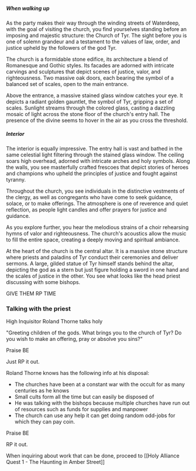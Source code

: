 ##### When walking up

As the party makes their way through the winding streets of Waterdeep, with the goal of visiting the church, you find yourselves standing before an imposing and majestic structure: the Church of Tyr. The sight before you is one of solemn grandeur and a testament to the values of law, order, and justice upheld by the followers of the god Tyr.

The church is a formidable stone edifice, its architecture a blend of Romanesque and Gothic styles. Its facades are adorned with intricate carvings and sculptures that depict scenes of justice, valor, and righteousness. Two massive oak doors, each bearing the symbol of a balanced set of scales, open to the main entrance. 

Above the entrance, a massive stained glass window catches your eye. It depicts a radiant golden gauntlet, the symbol of Tyr, gripping a set of scales. Sunlight streams through the colored glass, casting a dazzling mosaic of light across the stone floor of the church's entry hall. The presence of the divine seems to hover in the air as you cross the threshold.


##### Interior 
The interior is equally impressive. The entry hall is vast and bathed in the same celestial light filtering through the stained glass window. The ceiling soars high overhead, adorned with intricate arches and holy symbols. Along the walls, you see masterfully crafted frescoes that depict stories of heroes and champions who upheld the principles of justice and fought against tyranny.

Throughout the church, you see individuals in the distinctive vestments of the clergy, as well as congregants who have come to seek guidance, solace, or to make offerings. The atmosphere is one of reverence and quiet reflection, as people light candles and offer prayers for justice and guidance.

As you explore further, you hear the melodious strains of a choir rehearsing hymns of valor and righteousness. The church's acoustics allow the music to fill the entire space, creating a deeply moving and spiritual ambiance.

At the heart of the church is the central altar. It is a massive stone structure where priests and paladins of Tyr conduct their ceremonies and deliver sermons. A large, gilded statue of Tyr himself stands behind the altar, depicting the god as a stern but just figure holding a sword in one hand and the scales of justice in the other. You see what looks like the head priest discussing with some bishops. 



GIVE THEM RP TIME


### Talking with the priest
High Inquisitor Roland Thorne talks holy

"Greeting children of the gods. What brings you to the church of Tyr? Do you wish to make an offering, pray or absolve you sins?"

Praise BE

Just RP it out. 

Roland Thorne knows has the following info at his disposal:
* The churches have been at a constant war with the occult for as many centuries as he knows 
* Small cults form all the time but can easily be disposed of
* He was talking with the bishops because multiple churches have run out of resources such as funds for supplies and manpower
* The church can use any help it can get doing random odd-jobs for which they can pay coin. 

Praise BE


RP it out. 


When inquiring about work that can be done, proceed to [[Holy Alliance Quest 1 - The Haunting in Amber Street]] 